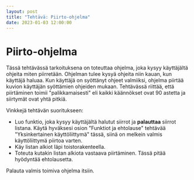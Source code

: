```yaml
---
layout: post
title: "Tehtävä: Piirto-ohjelma"
date: 2023-01-03 12:00:00
---
```

# Piirto-ohjelma

Tässä tehtävässä tarkoituksena on toteuttaa ohjelma, joka kysyy käyttäjältä ohjeita miten piirretään. Ohjelman tulee kysyä ohjeita niin kauan, kun käyttäjä haluaa. Kun käyttäjä on syöttänyt ohjeet valmiiksi, ohjelma piirtää kuvion käyttäjän syöttämien ohjeiden mukaan. Tehtävässä riittää, että piirtäminen toimii "palikkamaisesti" eli kaikki käännökset ovat 90 astetta ja siirtymät ovat yhtä pitkiä.

Vinkkejä tehtävän suoritukseen:

- Luo funktio, joka kysyy käyttäjältä halutut siirrot ja **palauttaa** siirrot listana. Käytä hyväksesi osion "Funktiot ja ehtolause" tehtävää "Yksinkertainen käyttöliittymä" tässä, siinä on melkein valmis käyttöliittymä piirtoa varten.
- Käy listan alkiot läpi toistorakenteella.
- Toteuta kutakin listan alkiota vastaava piirtäminen. Tässä pitää hyödyntää ehtolausetta.

Palauta valmis toimiva ohjelma itsiin.